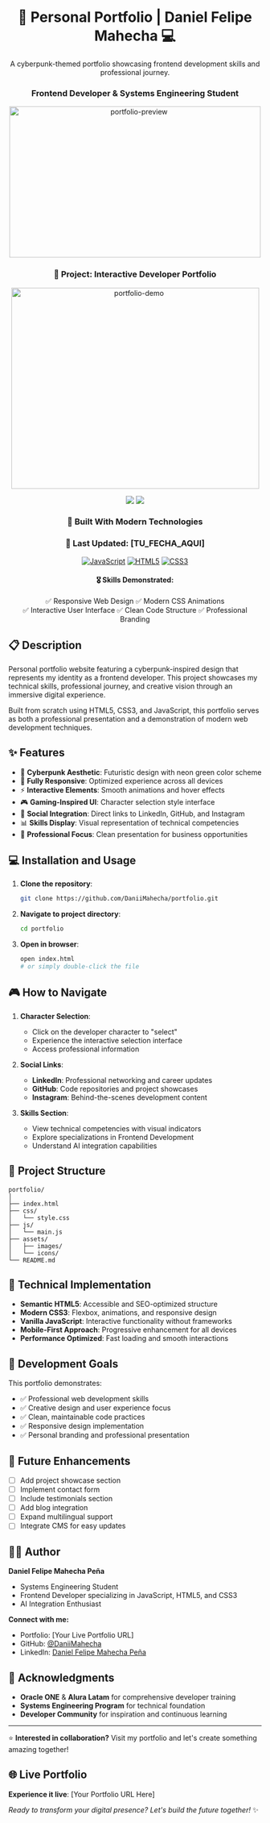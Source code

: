 <div align="center">

# 🚀 Personal Portfolio | Daniel Felipe Mahecha 💻
A cyberpunk-themed portfolio showcasing frontend development skills and professional journey.
### Frontend Developer & Systems Engineering Student
<img width="500" height="300" alt="portfolio-preview" src="[TU_SCREENSHOT_AQUI]" />

### 🎯 Project: Interactive Developer Portfolio

<img width="493" height="399" alt="portfolio-demo" src="[TU_GIF_O_SCREENSHOT_AQUI]" />

<p>
<img src="https://img.shields.io/badge/STATUS-LIVE-green">
<img src="https://img.shields.io/badge/VERSION-1.0-blue">
</p>

### 🏫 Built With Modern Technologies
### 📅 Last Updated: [TU_FECHA_AQUI]

[![JavaScript](https://img.shields.io/badge/JavaScript-F7DF1E?style=for-the-badge&logo=javascript&logoColor=black)]()
[![HTML5](https://img.shields.io/badge/HTML5-E34F26?style=for-the-badge&logo=html5&logoColor=white)]()
[![CSS3](https://img.shields.io/badge/CSS3-1572B6?style=for-the-badge&logo=css3&logoColor=white)]()

#### 🎖️ Skills Demonstrated:
✅ Responsive Web Design
✅ Modern CSS Animations  
✅ Interactive User Interface
✅ Clean Code Structure
✅ Professional Branding

</div>

## 📋 Description

Personal portfolio website featuring a cyberpunk-inspired design that represents my identity as a frontend developer. This project showcases my technical skills, professional journey, and creative vision through an immersive digital experience.

Built from scratch using HTML5, CSS3, and JavaScript, this portfolio serves as both a professional presentation and a demonstration of modern web development techniques.

## ✨ Features 

- 🎨 **Cyberpunk Aesthetic**: Futuristic design with neon green color scheme
- 📱 **Fully Responsive**: Optimized experience across all devices
- ⚡ **Interactive Elements**: Smooth animations and hover effects
- 🎮 **Gaming-Inspired UI**: Character selection style interface
- 🔗 **Social Integration**: Direct links to LinkedIn, GitHub, and Instagram
- 📊 **Skills Display**: Visual representation of technical competencies
- 💼 **Professional Focus**: Clean presentation for business opportunities

## 💻 Installation and Usage

1. **Clone the repository**:
   ```bash
   git clone https://github.com/DaniiMahecha/portfolio.git
   ```

2. **Navigate to project directory**:
   ```bash
   cd portfolio
   ```

3. **Open in browser**:
   ```bash
   open index.html
   # or simply double-click the file
   ```

## 🎮 How to Navigate

1. **Character Selection**:
   - Click on the developer character to "select"
   - Experience the interactive selection interface
   - Access professional information

2. **Social Links**:
   - **LinkedIn**: Professional networking and career updates
   - **GitHub**: Code repositories and project showcases
   - **Instagram**: Behind-the-scenes development content

3. **Skills Section**:
   - View technical competencies with visual indicators
   - Explore specializations in Frontend Development
   - Understand AI integration capabilities

## 📁 Project Structure 

```
portfolio/
│
├── index.html
├── css/
│   └── style.css
├── js/
│   └── main.js
├── assets/
│   ├── images/
│   └── icons/
└── README.md
```

## 🧠 Technical Implementation

- **Semantic HTML5**: Accessible and SEO-optimized structure
- **Modern CSS3**: Flexbox, animations, and responsive design
- **Vanilla JavaScript**: Interactive functionality without frameworks
- **Mobile-First Approach**: Progressive enhancement for all devices
- **Performance Optimized**: Fast loading and smooth interactions

## 🎯 Development Goals

This portfolio demonstrates:

- ✅ Professional web development skills
- ✅ Creative design and user experience focus
- ✅ Clean, maintainable code practices
- ✅ Responsive design implementation
- ✅ Personal branding and professional presentation

## 🔄 Future Enhancements

 - [ ] Add project showcase section
 - [ ] Implement contact form
 - [ ] Include testimonials section
 - [ ] Add blog integration
 - [ ] Expand multilingual support
 - [ ] Integrate CMS for easy updates

## 👨‍💻 Author

**Daniel Felipe Mahecha Peña**
- Systems Engineering Student
- Frontend Developer specializing in JavaScript, HTML5, and CSS3
- AI Integration Enthusiast

**Connect with me:**
- Portfolio: [Your Live Portfolio URL]
- GitHub: [@DaniiMahecha](https://github.com/DaniiMahecha)
- LinkedIn: [Daniel Felipe Mahecha Peña](www.linkedin.com/in/daniel-felipe-mahecha-peña)

## 🙏 Acknowledgments

- **Oracle ONE** & **Alura Latam** for comprehensive developer training
- **Systems Engineering Program** for technical foundation
- **Developer Community** for inspiration and continuous learning

---

⭐ **Interested in collaboration?** Visit my portfolio and let's create something amazing together!

## 🌐 Live Portfolio

**Experience it live**: [Your Portfolio URL Here]

*Ready to transform your digital presence? Let's build the future together!* ✨
